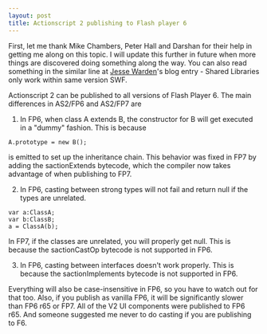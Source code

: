 ```yaml
---
layout: post
title: Actionscript 2 publishing to Flash player 6
---
```


First, let me thank Mike Chambers, Peter Hall and Darshan for their help in getting me along on this topic. I will update this further in future when more things are discovered doing something along the way. You can also read something in the similar line at [Jesse Warden](http://www.jessewarden.com/)'s blog entry - Shared Libraries only work within same version SWF.

Actionscript 2 can be published to all versions of Flash Player 6. The main differences in AS2/FP6 and AS2/FP7 are

1. In FP6, when class A extends B, the constructor for B will get executed in a "dummy" fashion. This is because

`A.prototype = new B();`

is emitted to set up the inheritance chain. This behavior was fixed in FP7 by adding the sactionExtends bytecode, which the compiler now takes advantage of when publishing to FP7.

2. In FP6, casting between strong types will not fail and return null if the types are unrelated.

```
var a:ClassA;
var b:ClassB;
a = ClassA(b);
```

In FP7, if the classes are unrelated, you will properly get null. This is because the sactionCastOp bytecode is not supported in FP6.

3. In FP6, casting between interfaces doesn't work properly. This is because the sactionImplements bytecode is not supported in FP6.

Everything will also be case-insensitive in FP6, so you have to watch out for that too. Also, if you publish as vanilla FP6, it will be significantly slower than FP6 r65 or FP7. All of the V2 UI components were published to FP6 r65. And someone suggested me never to do casting if you are publishing to F6.
